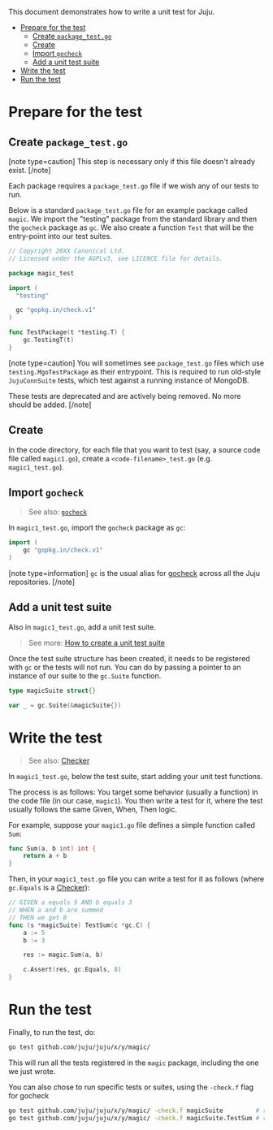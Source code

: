 This document demonstrates how to write a unit test for Juju.

* [Prepare for the test](#prepare-for-the-test)
  * [Create `package_test.go`](#create-package_testgo)
  * [Create](#create)
  * [Import `gocheck`](#import-gocheck)
  * [Add a unit test suite](#add-a-unit-test-suite)
* [Write the test](#write-the-test)
* [Run the test](#run-the-test)


# Prepare for the test

## Create `package_test.go`

[note type=caution] This step is necessary only if this file doesn't already
exist. [/note]

Each package requires a `package_test.go` file if we wish any of our tests to
run.

Below is a standard `package_test.go` file for an example package called
`magic`. We import the "testing" package from the standard library and then the
`gocheck` package as `gc`. We also create a function `Test` that will be the
entry-point into our test suites.


```go
// Copyright 20XX Canonical Ltd.
// Licensed under the AGPLv3, see LICENCE file for details.

package magic_test

import (
  "testing"

  gc "gopkg.in/check.v1"
)

func TestPackage(t *testing.T) {
    gc.TestingT(t)
}
```

[note type=caution] 
You will sometimes see `package_test.go` files which use
`testing.MgoTestPackage` as their entrypoint. This is required to run old-style
`JujuConnSuite` tests, which test against a running instance of MongoDB.

These tests are deprecated and are actively being removed. No more should be
added.
[/note]

## Create

In the code directory, for each file that you want to test (say, a source code
file called `magic1.go`), create a `<code-filename>_test.go`  (e.g.
`magic1_test.go`).

## Import `gocheck`

> See also:  [`gocheck`]( https://labix.org/gocheck)

In `magic1_test.go`, import the `gocheck` package as `gc`:

```go
import (
    gc "gopkg.in/check.v1"
)
```

[note type=information] `gc` is the usual alias for
[gocheck](https://labix.org/gocheck) across all the Juju repositories.
[/note]

## Add a unit test suite

Also in `magic1_test.go`, add a unit test suite.

> See more: [How to create a unit test suite](create-unit-test-suite.md)

Once the test suite structure has been created, it needs to be registered with
`gc` or the tests will not run. You can do by passing a pointer to an instance
of our suite to the `gc.Suite` function.

```go
type magicSuite struct{}

var _ = gc.Suite(&magicSuite{})
```

# Write the test

> See also: [Checker](/doc/dev/references/testing/unit-testing/checker.md)

In `magic1_test.go`, below the test suite, start adding your unit test
functions.

The process is as follows: You target some behavior (usually a function) in the
code file (in our case, `magic1`). You then write a test for it, where the test
usually follows the same Given, When, Then logic.

For example, suppose your `magic1.go` file defines a simple function called
`Sum`:

```go
func Sum(a, b int) int {
    return a + b
}
```

Then, in your `magic1_test.go` file you can write a test for it as follows
(where `gc.Equals` is a
[Checker](/doc/dev/references/testing/unit-testing/checker.md)):

```go
// GIVEN a equals 5 AND b equals 3
// WHEN a and b are summed 
// THEN we get 8
func (s *magicSuite) TestSum(c *gc.C) {
    a := 5
    b := 3

    res := magic.Sum(a, b)

    c.Assert(res, gc.Equals, 8)
}
```

# Run the test

Finally, to run the test, do:

```bash
go test github.com/juju/juju/x/y/magic/
```

This will run all the tests registered in the `magic` package, including the one
we just wrote.

You can also chose to run specific tests or suites, using the `-check.f` flag
for gocheck

```bash
go test github.com/juju/juju/x/y/magic/ -check.f magicSuite         # run the magicSuite only
go test github.com/juju/juju/x/y/magic/ -check.f magicSuite.TestSum # run the test TestSum in magicSuite only
```
